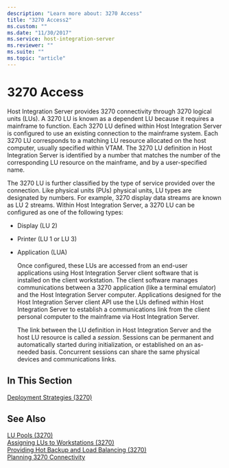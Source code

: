 ```yaml
---
description: "Learn more about: 3270 Access"
title: "3270 Access2"
ms.custom: ""
ms.date: "11/30/2017"
ms.service: host-integration-server
ms.reviewer: ""
ms.suite: ""
ms.topic: "article"
---
```

# 3270 Access
Host Integration Server provides 3270 connectivity through 3270 logical units (LUs). A 3270 LU is known as a dependent LU because it requires a mainframe to function. Each 3270 LU defined within Host Integration Server is configured to use an existing connection to the mainframe system. Each 3270 LU corresponds to a matching LU resource allocated on the host computer, usually specified within VTAM. The 3270 LU definition in Host Integration Server is identified by a number that matches the number of the corresponding LU resource on the mainframe, and by a user-specified name.  
  
 The 3270 LU is further classified by the type of service provided over the connection. Like physical units (PUs) physical units, LU types are designated by numbers. For example, 3270 display data streams are known as LU 2 streams. Within Host Integration Server, a 3270 LU can be configured as one of the following types:  
  
- Display (LU 2)  
  
- Printer (LU 1 or LU 3)  
  
- Application (LUA)  
  
  Once configured, these LUs are accessed from an end-user applications using Host Integration Server client software that is installed on the client workstation. The client software manages communications between a 3270 application (like a terminal emulator) and the Host Integration Server computer. Applications designed for the Host Integration Server client API use the LUs defined within Host Integration Server to establish a communications link from the client personal computer to the mainframe via Host Integration Server.  
  
  The link between the LU definition in Host Integration Server and the host LU resource is called a *session*. Sessions can be permanent and automatically started during initialization, or established on an as-needed basis. Concurrent sessions can share the same physical devices and communications links.  
  
## In This Section  
 [Deployment Strategies (3270)](../core/deployment-strategies-3270-1.md)  
  
## See Also  
 [LU Pools (3270)](../core/lu-pools-3270-1.md)   
 [Assigning LUs to Workstations (3270)](../core/assigning-lus-to-workstations-3270-1.md)   
 [Providing Hot Backup and Load Balancing (3270)](../core/providing-hot-backup-and-load-balancing-3270-1.md)   
 [Planning 3270 Connectivity](../core/planning-3270-connectivity2.md)
